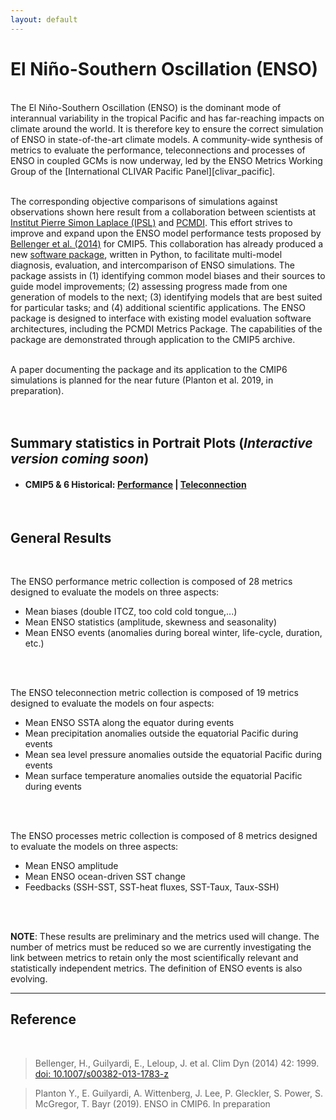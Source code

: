```yaml
---
layout: default
---
```


# El Niño-Southern Oscillation (ENSO)
<br/>
The El Niño-Southern Oscillation (ENSO) is the dominant mode of interannual variability in the tropical Pacific and has far-reaching impacts on climate around the world. It is therefore key to ensure the correct simulation of ENSO in state-of-the-art climate models. A community-wide synthesis of metrics to evaluate the performance, teleconnections and processes of ENSO in coupled GCMs is now underway, led by the ENSO Metrics Working Group of the [International CLIVAR Pacific Panel][clivar_pacific]. 
<br/>
<br/>

The corresponding objective comparisons of simulations against observations shown here result from a collaboration between scientists at [Institut Pierre Simon Laplace (IPSL)][ipsl] and [PCMDI][pcmdi]. This effort strives to improve and expand upon the ENSO model performance tests proposed by [Bellenger et al. (2014)][Bellenger2014] for CMIP5. This collaboration has already produced a new [software package][githubrepo], written in Python, to facilitate multi-model diagnosis, evaluation, and intercomparison of ENSO simulations. The package assists in (1) identifying common model biases and their sources to guide model improvements; (2) assessing progress made from one generation of models to the next; (3) identifying models that are best suited for particular tasks; and (4) additional scientific applications. The ENSO package is designed to interface with existing model evaluation software architectures, including the PCMDI Metrics Package. The capabilities of the package are demonstrated through application to the CMIP5 archive. 
<br/>
<br/>

A paper documenting the package and its application to the CMIP6 simulations is planned for the near future (Planton et al. 2019, in preparation).
<br/>
<br/>
<br/>

## Summary statistics in Portrait Plots (_Interactive version coming soon_)

- #### CMIP5 & 6 Historical: [Performance][CMIP5_6_enso_perf] | [Teleconnection][CMIP5_6_enso_tel] 

<br/>

## General Results
<br/>

The ENSO performance metric collection is composed of 28 metrics designed to evaluate the models on three aspects:
- Mean biases (double ITCZ, too cold cold tongue,...)
- Mean ENSO statistics (amplitude, skewness and seasonality)
- Mean ENSO events (anomalies during boreal winter, life-cycle, duration, etc.)
<br/>
<br/>


The ENSO teleconnection metric collection is composed of 19 metrics designed to evaluate the models on four aspects:
- Mean ENSO SSTA along the equator during events
- Mean precipitation anomalies outside the equatorial Pacific during events
- Mean sea level pressure anomalies outside the equatorial Pacific during events
- Mean surface temperature anomalies outside the equatorial Pacific during events
<br/>
<br/>

The ENSO processes metric collection is composed of 8 metrics designed to evaluate the models on three aspects:
- Mean ENSO amplitude
- Mean ENSO ocean-driven SST change
- Feedbacks (SSH-SST, SST-heat fluxes, SST-Taux, Taux-SSH)

<!--These metrics are based on [Bayr et al. (2019)][Bayr2019].-->
<br/>
<br/>

**NOTE**: These results are preliminary and the metrics used will change. The number of metrics must be reduced so we are currently investigating the link between metrics to retain only the most scientifically relevant and statistically independent metrics. The definition of ENSO events is also evolving.

---

## Reference
<br/>

<!--
  > Bayr, T., C. Wengel, M. Latif, D. Dommenget, J. Lübbecke, W. Park (2019). Error compensation of ENSO atmospheric feedbacks in climate models and its influence on simulated ENSO dynamics. Clim. Dyn., 53 [doi: 10.1007/s00382-018-4575-7][Bayr2019]
-->

  > Bellenger, H., Guilyardi, E., Leloup, J. et al. Clim Dyn (2014) 42: 1999. [doi: 10.1007/s00382-013-1783-z][Bellenger2014]

  > Planton Y., E. Guilyardi, A. Wittenberg, J. Lee, P. Gleckler, S. Power, S. McGregor, T. Bayr (2019). ENSO in CMIP6. In preparation


[githubrepo]: https://github.com/eguil/ENSO_metrics/wiki
[clivar_pacific]: http://www.clivar.org/clivar-panels/pacific
[pcmdi]: https://pcmdi.llnl.gov/
[ipsl]: https://www.ipsl.fr/en/

[Bayr2019]: https://doi.org/10.1007/s00382-018-4575-7
[Bellenger2014]: https://doi.org/10.1007/s00382-013-1783-z

[CMIP5_6_enso_perf]: cmip5_6_enso_perf.html
[CMIP5_6_enso_tel]: cmip5_6_enso_tel.html

[Metrics]:{{site.baseurl}}/research/metrics/index.html
